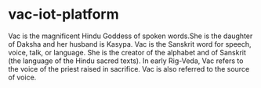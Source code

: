 # vac-iot-platform
Vac is the magnificent Hindu Goddess of spoken words.She is the daughter of Daksha and her husband is Kasypa.  Vac is the Sanskrit word for speech, voice, talk, or language. She is the creator of the alphabet and of Sanskrit (the language of the Hindu sacred texts).  In early Rig-Veda, Vac refers to the voice of the priest raised in sacrifice.  Vac is also referred to the source of voice.
